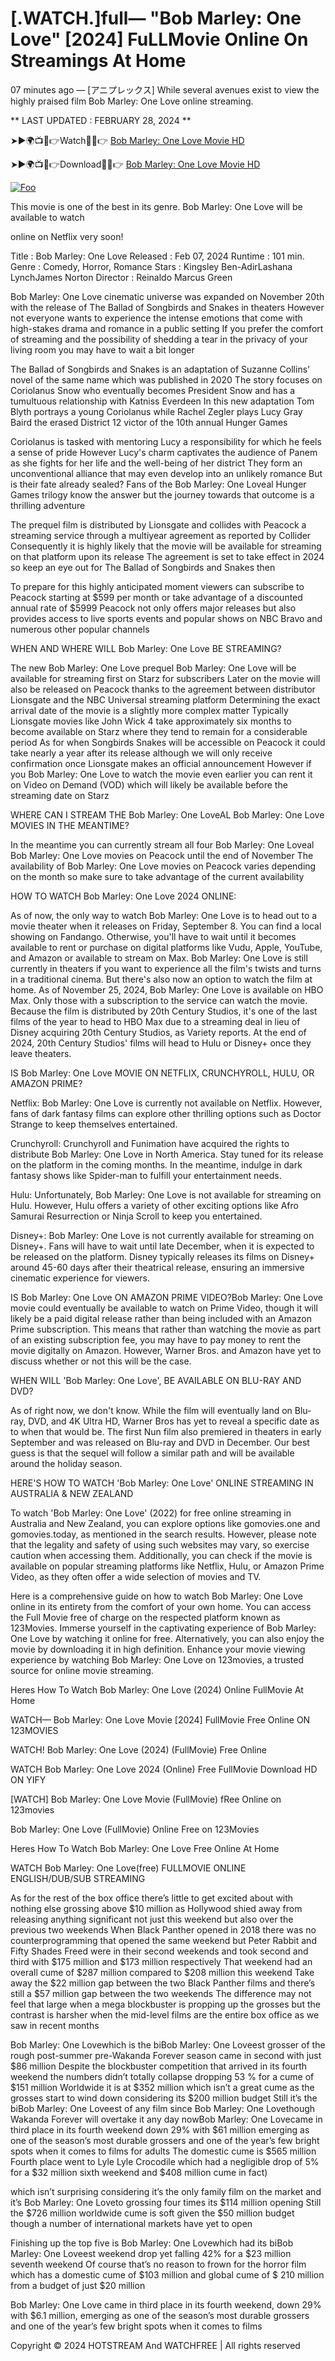 <h1>[.WATCH.]full— "Bob Marley: One Love" [2024] FuLLMovie Online On Streamings At Home</h1>

07 minutes ago — [アニプレックス] While several avenues exist to view the highly praised film Bob Marley: One Love online streaming.

** LAST UPDATED : FEBRUARY 28, 2024 **


➤►🌍📺📱👉Watch🔴✅👉 <a href="http://the.4tv.live/movie/802219/bob-marley-one-love/watch">Bob Marley: One Love Movie HD</a>

➤►🌍📺📱👉Download🔴✅👉 <a href="http://the.4tv.live/movie/802219/bob-marley-one-love/watch">Bob Marley: One Love Movie HD</a>

<p dir="auto"><a href="http://the.4tv.live/movie/802219/bob-marley-one-love/watch" rel="nofollow"><img src="https://camo.githubusercontent.com/917e6ed5c302499242165dcc02bdbce85c075fd21b35918eb9c0b771855261b8/68747470733a2f2f7374617469632e7769787374617469632e636f6d2f6d656469612f6232343966395f61646163386637306662336634356238383639313639366337376465313866337e6d76322e676966" alt="Foo" style="max-width: 100%;"></a></p>

This movie is one of the best in its genre. Bob Marley: One Love will be available to watch

online on Netflix very soon!

Title : Bob Marley: One Love
Released : Feb 07, 2024
Runtime : 101 min.
Genre : Comedy, Horror, Romance
Stars : Kingsley Ben-AdirLashana LynchJames Norton
Director : Reinaldo Marcus Green

Bob Marley: One Love cinematic universe was expanded on November 20th with the release of The Ballad of Songbirds and Snakes in theaters However not everyone wants to experience the intense emotions that come with high-stakes drama and romance in a public setting If you prefer the comfort of streaming and the possibility of shedding a tear in the privacy of your living room you may have to wait a bit longer

The Ballad of Songbirds and Snakes is an adaptation of Suzanne Collins' novel of the same name which was published in 2020 The story focuses on Coriolanus Snow who eventually becomes President Snow and has a tumultuous relationship with Katniss Everdeen In this new adaptation Tom Blyth portrays a young Coriolanus while Rachel Zegler plays Lucy Gray Baird the erased District 12 victor of the 10th annual Hunger Games

Coriolanus is tasked with mentoring Lucy a responsibility for which he feels a sense of pride However Lucy's charm captivates the audience of Panem as she fights for her life and the well-being of her district They form an unconventional alliance that may even develop into an unlikely romance But is their fate already sealed? Fans of the Bob Marley: One Loveal Hunger Games trilogy know the answer but the journey towards that outcome is a thrilling adventure

The prequel film is distributed by Lionsgate and collides with Peacock a streaming service through a multiyear agreement as reported by Collider Consequently it is highly likely that the movie will be available for streaming on that platform upon its release The agreement is set to take effect in 2024 so keep an eye out for The Ballad of Songbirds and Snakes then

To prepare for this highly anticipated moment viewers can subscribe to Peacock starting at $599 per month or take advantage of a discounted annual rate of $5999 Peacock not only offers major releases but also provides access to live sports events and popular shows on NBC Bravo and numerous other popular channels

WHEN AND WHERE WILL Bob Marley: One Love BE STREAMING?

The new Bob Marley: One Love prequel Bob Marley: One Love will be available for streaming first on Starz for subscribers Later on the movie will also be released on Peacock thanks to the agreement between distributor Lionsgate and the NBC Universal streaming platform Determining the exact arrival date of the movie is a slightly more complex matter Typically Lionsgate movies like John Wick 4 take approximately six months to become available on Starz where they tend to remain for a considerable period As for when Songbirds Snakes will be accessible on Peacock it could take nearly a year after its release although we will only receive confirmation once Lionsgate makes an official announcement However if you Bob Marley: One Love to watch the movie even earlier you can rent it on Video on Demand (VOD) which will likely be available before the streaming date on Starz

WHERE CAN I STREAM THE Bob Marley: One LoveAL Bob Marley: One Love MOVIES IN THE MEANTIME?

In the meantime you can currently stream all four Bob Marley: One Loveal Bob Marley: One Love movies on Peacock until the end of November The availability of Bob Marley: One Love movies on Peacock varies depending on the month so make sure to take advantage of the current availability

HOW TO WATCH Bob Marley: One Love 2024 ONLINE:

As of now, the only way to watch Bob Marley: One Love is to head out to a movie theater when it releases on Friday, September 8. You can find a local showing on Fandango. Otherwise, you'll have to wait until it becomes available to rent or purchase on digital platforms like Vudu, Apple, YouTube, and Amazon or available to stream on Max. Bob Marley: One Love is still currently in theaters if you want to experience all the film's twists and turns in a traditional cinema. But there's also now an option to watch the film at home. As of November 25, 2024, Bob Marley: One Love is available on HBO Max. Only those with a subscription to the service can watch the movie. Because the film is distributed by 20th Century Studios, it's one of the last films of the year to head to HBO Max due to a streaming deal in lieu of Disney acquiring 20th Century Studios, as Variety reports. At the end of 2024, 20th Century Studios' films will head to Hulu or Disney+ once they leave theaters.

IS Bob Marley: One Love MOVIE ON NETFLIX, CRUNCHYROLL, HULU, OR AMAZON PRIME?

Netflix: Bob Marley: One Love is currently not available on Netflix. However, fans of dark fantasy films can explore other thrilling options such as Doctor Strange to keep themselves entertained.

Crunchyroll: Crunchyroll and Funimation have acquired the rights to distribute Bob Marley: One Love in North America. Stay tuned for its release on the platform in the coming months. In the meantime, indulge in dark fantasy shows like Spider-man to fulfill your entertainment needs.

Hulu: Unfortunately, Bob Marley: One Love is not available for streaming on Hulu. However, Hulu offers a variety of other exciting options like Afro Samurai Resurrection or Ninja Scroll to keep you entertained.

Disney+: Bob Marley: One Love is not currently available for streaming on Disney+. Fans will have to wait until late December, when it is expected to be released on the platform. Disney typically releases its films on Disney+ around 45-60 days after their theatrical release, ensuring an immersive cinematic experience for viewers.

IS Bob Marley: One Love ON AMAZON PRIME VIDEO?Bob Marley: One Love movie could eventually be available to watch on Prime Video, though it will likely be a paid digital release rather than being included with an Amazon Prime subscription. This means that rather than watching the movie as part of an existing subscription fee, you may have to pay money to rent the movie digitally on Amazon. However, Warner Bros. and Amazon have yet to discuss whether or not this will be the case.

WHEN WILL 'Bob Marley: One Love', BE AVAILABLE ON BLU-RAY AND DVD?

As of right now, we don't know. While the film will eventually land on Blu-ray, DVD, and 4K Ultra HD, Warner Bros has yet to reveal a specific date as to when that would be. The first Nun film also premiered in theaters in early September and was released on Blu-ray and DVD in December. Our best guess is that the sequel will follow a similar path and will be available around the holiday season.

HERE'S HOW TO WATCH 'Bob Marley: One Love' ONLINE STREAMING IN AUSTRALIA & NEW ZEALAND

To watch 'Bob Marley: One Love' (2022) for free online streaming in Australia and New Zealand, you can explore options like gomovies.one and gomovies.today, as mentioned in the search results. However, please note that the legality and safety of using such websites may vary, so exercise caution when accessing them. Additionally, you can check if the movie is available on popular streaming platforms like Netflix, Hulu, or Amazon Prime Video, as they often offer a wide selection of movies and TV.

Here is a comprehensive guide on how to watch Bob Marley: One Love online in its entirety from the comfort of your own home. You can access the Full Movie free of charge on the respected platform known as 123Movies. Immerse yourself in the captivating experience of Bob Marley: One Love by watching it online for free. Alternatively, you can also enjoy the movie by downloading it in high definition. Enhance your movie viewing experience by watching Bob Marley: One Love on 123movies, a trusted source for online movie streaming.

Heres How To Watch Bob Marley: One Love (2024) Online FullMovie At Home

WATCH— Bob Marley: One Love Movie [2024] FullMovie Free Online ON 123MOVIES

WATCH! Bob Marley: One Love (2024) (FullMovie) Free Online

WATCH Bob Marley: One Love 2024 (Online) Free FullMovie Download HD ON YIFY

[WATCH] Bob Marley: One Love Movie (FullMovie) fRee Online on 123movies

Bob Marley: One Love (FullMovie) Online Free on 123Movies

Heres How To Watch Bob Marley: One Love Free Online At Home

WATCH Bob Marley: One Love(free) FULLMOVIE ONLINE ENGLISH/DUB/SUB STREAMING

As for the rest of the box office there’s little to get excited about with nothing else grossing above $10 million as Hollywood shied away from releasing anything significant not just this weekend but also over the previous two weekends When Black Panther opened in 2018 there was no counterprogramming that opened the same weekend but Peter Rabbit and Fifty Shades Freed were in their second weekends and took second and third with $175 million and $173 million respectively That weekend had an overall cume of $287 million compared to $208 million this weekend Take away the $22 million gap between the two Black Panther films and there’s still a $57 million gap between the two weekends The difference may not feel that large when a mega blockbuster is propping up the grosses but the contrast is harsher when the mid-level films are the entire box office as we saw in recent months

Bob Marley: One Lovewhich is the biBob Marley: One Loveest grosser of the rough post-summer pre-Wakanda Forever season came in second with just $86 million Despite the blockbuster competition that arrived in its fourth weekend the numbers didn’t totally collapse dropping 53 % for a cume of $151 million Worldwide it is at $352 million which isn’t a great cume as the grosses start to wind down considering its $200 million budget Still it’s the biBob Marley: One Loveest of any film since Bob Marley: One Lovethough Wakanda Forever will overtake it any day nowBob Marley: One Lovecame in third place in its fourth weekend down 29% with $61 million emerging as one of the season’s most durable grossers and one of the year’s few bright spots when it comes to films for adults The domestic cume is $565 million Fourth place went to Lyle Lyle Crocodile which had a negligible drop of 5% for a $32 million sixth weekend and $408 million cume in fact)

which isn’t surprising considering it’s the only family film on the market and it’s Bob Marley: One Loveto grossing four times its $114 million opening Still the $726 million worldwide cume is soft given the $50 million budget though a number of international markets have yet to open

Finishing up the top five is Bob Marley: One Lovewhich had its biBob Marley: One Loveest weekend drop yet falling 42% for a $23 million seventh weekend Of course that’s no reason to frown for the horror film which has a domestic cume of $103 million and global cume of $ 210 million from a budget of just $20 million

Bob Marley: One Love came in third place in its fourth weekend, down 29% with $6.1 million, emerging as one of the season’s most durable grossers and one of the year’s few bright spots when it comes to films

Copyright © 2024 HOTSTREAM And WATCHFREE | All rights reserved
